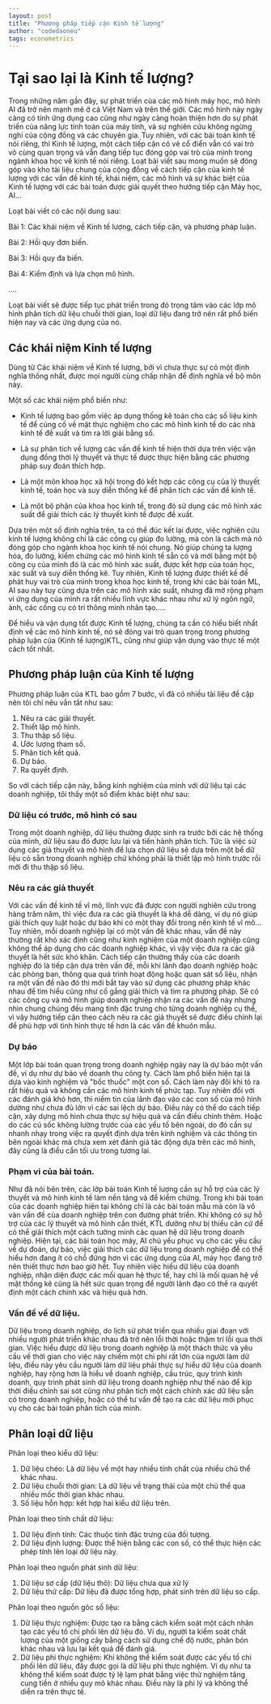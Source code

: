```yaml
---
layout: post
title: "Phương pháp tiếp cận Kinh tế lượng"
author: "codedaoneu"
tags: econometrics
---
```


# Tại sao lại là Kinh tế lượng?

Trong những năm gần đây, sự phát triển của các mô hình máy học, mô hình AI đã trở nên mạnh mẽ ở cả Việt Nam và trên thế giới. Các mô hình này ngày càng có tính ứng dụng cao cũng như ngày càng hoàn thiện hơn do sự phát triển của năng lực tính toán của máy tính, và sự nghiên cứu không ngừng nghỉ của cộng đồng và các chuyên gia. Tuy nhiên, với các bài toán kinh tế nói riêng, thì Kinh tế lượng, một cách tiếp cận có vẻ cổ điển vẫn có vai trò vô cùng quan trọng và vẫn đang tiếp tục đóng góp vai trò của mình trong ngành khoa học về kinh tế nói riêng. Loạt bài viết sau mong muốn sẽ đóng góp vào kho tài liệu chung của cộng đồng về cách tiếp cận của kinh tế lượng với các vấn đề kinh tế, khái niệm, các mô hình và sự khác biệt của Kinh tế lượng với các bài toán được giải quyết theo hướng tiếp cận Máy học, AI...

Loạt bài viết có các nội dung sau:

Bài 1: Các khái niệm về Kinh tế lượng, cách tiếp cận, và phương pháp luận.

Bài 2: Hồi quy đơn biến.

Bài 3: Hồi quy đa biến.

Bài 4: Kiểm định và lựa chọn mô hình.

....

Loạt bài viết sẽ được tiếp tục phát triển trong đó trọng tâm vào các lớp mô hình phân tích dữ liệu chuỗi thời gian, loại dữ liệu đang trở nên rất phổ biến hiện nay và các ứng dụng của nó.

## Các khái niệm Kinh tế lượng

Dùng từ Các khái niệm về Kinh tế lượng, bởi vì chưa thực sự có một định nghĩa thống nhất, được mọi người cùng chấp nhận để định nghĩa về bộ môn này.

Một số các khái niệm phổ biến như:

- Kinh tế lượng bao gồm việc áp dụng thống kê toán cho các số liệu kinh tế để củng cố về mặt thực nghiệm cho các mô hình kinh tế do các nhà kinh tế đề xuất và tìm ra lời giải bằng số.

- Là sự phân tích về lượng các vấn đề kinh tế hiện thời dựa trên việc vận dụng đồng thời lý thuyết và thực tế được thực hiện bằng các phương pháp suy đoán thích hợp.

- Là một môn khoa học xã hội trong đó kết hợp các công cụ của lý thuyết kinh tế, toán học và suy diễn thống kế để phân tích các vấn đề kinh tế.

- Là một bộ phận của khoa học kinh tế, trong đó sử dụng các mô hình xác suất để giải thích các lý thuyết kinh tế được đề xuất.

Dựa trên một số định nghĩa trên, ta có thể đúc kết lại được, việc nghiên cứu kinh tế lượng không chỉ là các công cụ giúp đo lường, mà còn là cách mà nó đóng góp cho ngành khoa học kinh tế nói chung. Nó giúp chúng ta lượng hóa, đo lường, kiểm chứng các mô hình kinh tế sẵn có và mới bằng một bộ công cụ của mình đó là các mô hình xác suất, được kết hợp của toán học, xác suất và suy diễn thống kê. Tuy nhiên, Kinh tế lượng được thiết kế để phát huy vai trò của mình trong khoa học kinh tế, trong khi các bài toán ML, AI sau này tuy cũng dựa trên các mô hình xác suất, nhưng đã mở rộng phạm vi ứng dụng của mình ra rất nhiều lĩnh vực khác nhau như xử lý ngôn ngữ, ảnh, các công cụ có trí thông minh nhân tạo.....

Để hiểu và vận dụng tốt được Kinh tế lượng, chúng ta cần có hiểu biết nhất định về các mô hình kinh tế, nó sẽ đóng vai trò quan trọng trong phương pháp luận của (Kinh tế lượng)KTL, cũng như giúp vận dụng vào thực tế một cách tốt nhất.

## Phương pháp luận của Kinh tế lượng

Phương pháp luận của KTL bao gồm 7 bước, vì đã có nhiều tài liệu đề cập nên tôi chỉ nêu vắn tắt như sau:
1. Nêu ra các giải thuyết.
2. Thiết lập mô hình.
3. Thu thập số liệu.
4. Ước lượng tham số.
5. Phân tích kết quả.
6. Dự báo.
7. Ra quyết định.

So với cách tiếp cận này, bằng kinh nghiệm của mình với dữ liệu tại các doanh nghiệp, tôi thấy một số điểm khác biệt như sau:

### Dữ liệu có trước, mô hình có sau

Trong một doanh nghiệp, dữ liệu thường được sinh ra trước bởi các hệ thống của mình, dữ liệu sau đó được lưu lại và tiến hành phân tích. Tức là việc sử dụng các giả thuyết và mô hình để lựa chọn dữ liệu sẽ dựa trên một bể dữ liệu có sẵn trong doanh nghiệp chứ không phải là thiết lập mô hình trước rồi mới đi thu thập số liệu.

### Nêu ra các giả thuyết

Với các vấn đề kinh tế vĩ mô, lĩnh vực đã được con người nghiên cứu trong hàng trăm năm, thì việc đưa ra các giả thuyết là khá dễ dàng, ví dụ nó giúp giải thích quy luật hoặc dự báo khi có một thay đổi trong nền kinh tế vĩ mô...
Tuy nhiên, mỗi doanh nghiệp lại có một vấn đề khác nhau, vấn đề này thường rất khó xác định cũng như kinh nghiệm của một doanh nghiệp cũng không thể áp dụng cho các doanh nghiệp khác, vì vậy việc đưa ra các giả thuyết là hết sức khó khăn. Cách tiếp cận thường thấy của các doanh nghiệp đó là tiếp cận dựa trên vấn đề, mỗi khi lãnh đạo doanh nghiệp hoặc các phòng ban, thông qua quá trình hoạt động hoặc quan sát số liệu, nhận ra một vấn đề nào đó thì mới bắt tay vào sử dụng các phương pháp khác nhau để tìm hiểu cũng như cố gắng giải thích và tìm ra phương pháp. Sẽ có các công cụ và mô hình giúp doanh nghiệp nhận ra các vấn đề này nhưng nhìn chung chúng đều mang tinh đặc trưng cho từng doanh nghiệp cụ thể, vì vậy hướng tiếp cận theo cách nêu ra các giả thuyết sẽ được điều chỉnh lại để phù hợp với tình hình thực tế hơn là các vấn đề khuôn mẫu.

### Dự báo

Một lớp bài toán quan trọng trong doanh nghiệp ngày nay là dự báo một vấn đề, ví dụ như dự báo về doanh thu công ty. Cách làm phổ biến hiện tại là dựa vào kinh nghiệm và "bốc thuốc" một con số. Cách làm này đôi khi tỏ ra rất hiệu quả và không cần các mô hình kinh tế phức tạp. Tuy nhiên đối với các đánh giá khó hơn, thì niềm tin của lãnh đạo vào các con số của mô hình dường như chưa đủ lớn vì các sai lệch dự báo. Điều này có thể do cách tiếp cận, xây dựng mô hình chưa thực sự hiệu quả và cần điều chỉnh thêm. Hoặc do các cú sốc không lường trước của các yếu tố bên ngoài, do đó cần sự nhanh nhạy trong việc ra quyết định dựa trên kinh nghiệm và các thông tin bên ngoài khác mà chưa xem xét đánh giá tác động dựa trên các mô hình, đây cũng là điều cần tối ưu trong tương lai.

### Phạm vi của bài toán.

Như đã nói bên trên, các lớp bài toán Kinh tế lượng cần sự hỗ trợ của các lý thuyết và mô hình kinh tế làm nền tảng và để kiểm chứng. Trong khi bài toán của các doanh nghiệp hiện tại không chỉ là các bài toán mẫu mà còn là vô vàn vấn đề của doanh nghiệp trên con đường phát triển. Khi không có sự hỗ trợ của các lý thuyết và mô hình cần thiết, KTL dường như bị thiếu căn cứ để có thể giải thích một cách tường minh các quan hệ dữ liệu trong doanh nghiệp. Hiện tại, các bài toán học máy, AI chủ yếu phục vụ cho các yêu cầu về dự đoán, dự báo, việc giải thích các dữ liệu trong doanh nghiệp để có thể hiểu hơn đang ít có chỗ đứng hơn vì các ứng dụng của AI, máy học đang trở nên thiết thực hơn bao giờ hết. Tuy nhiên việc hiểu dữ liệu của doanh nghiệp, nhận diện được các mối quan hệ thực tế, hay chỉ là mối quan hệ về mặt thống kê cũng là hết sức quan trọng để người lãnh đạo có thể ra quyết định một cách chính xác và hiệu quả hơn.

### Vấn đề về dữ liệu.

Dữ liệu trong doanh nghiệp, do lịch sử phát triển qua nhiều giai đoạn với nhiều người phát triển khác nhau đã trở nên lỗi thời hoặc thậm trí lỗi qua thời gian. Việc hiểu được dữ liệu trong doanh nghiệp là một thách thức và yêu cầu về thời gian cho việc này chiếm một chi phí rất lớn của người làm dữ liệu, điều này yêu cầu người làm dữ liệu phải thực sự hiểu dữ liệu của doanh nghiệp, hay rộng hơn là hiểu về doanh nghiệp, cấu trúc, quy trình kinh doanh, quy trình phát sinh dữ liệu trong doanh nghiệp như thế nào để kịp thời điều chỉnh sai sót cũng như phân tích một cách chính xác dữ liệu sẵn có trong doanh nghiệp, hoặc có thể tư vấn để tạo ra các dữ liệu mới phục vụ cho các bài toán phân tích của mình.

## Phân loại dữ liệu

Phân loại theo kiểu dữ liệu:
1. Dữ liệu chéo: Là dữ liệu về một hay nhiều tính chất của nhiều chủ thể khác nhau.
2. Dữ liệu chuỗi thời gian: Là dữ liệu về trạng thái của một chủ thể qua nhiều mốc thời gian khác nhau.
3. Số liệu hỗn hợp: kết hợp hai kiểu dữ liệu trên.

Phân loại theo tính chất dữ liệu:
1. Dữ liệu định tính: Các thuộc tính đặc trưng của đối tượng.
2. Dữ liệu định lượng: Được thể hiện bằng các con số, có thể thực hiện các phép tính lên loại dữ liệu này.

Phân loại theo nguồn phát sinh dữ liệu:
1. Dữ liệu sơ cấp (dữ liệu thô): Dữ liệu chưa qua xử lý
2. Dữ liệu thứ cấp: Dữ liệu đã được tổng hợp, phát sinh trên dữ liệu so cấp.

Phân loại theo nguồn gôc số liệu:
1. Dữ liệu thực nghiệm: Được tạo ra bằng cách kiểm soát một cách nhân tạo các yếu tố chi phối lên dữ liệu đó. Ví dụ, người ta kiểm soát chất lượng của một giống cây bằng cách sử dụng chế độ nước, phân bón khác nhau và lưu lại kết quả để đánh giá.
2. Dữ liệu phi thực nghiệm: Khi không thể kiểm soát được các yếu tố chi phối lên dữ liệu, đây được gọi là dữ liệu phi thực nghiệm. Ví dụ như ta không thể kiểm soát được tỷ lệ lạm phát bằng việc thử nghiệm tăng cung tiền ở nhiều quy mô khác nhau. Điều này là phi lý và không thể diễn ra trên thực tế.

